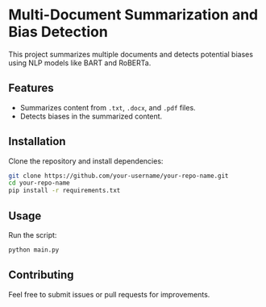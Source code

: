 
# Multi-Document Summarization and Bias Detection

This project summarizes multiple documents and detects potential biases using NLP models like BART and RoBERTa.

## Features
- Summarizes content from `.txt`, `.docx`, and `.pdf` files.
- Detects biases in the summarized content.

## Installation
Clone the repository and install dependencies:
```bash
git clone https://github.com/your-username/your-repo-name.git
cd your-repo-name
pip install -r requirements.txt
```

## Usage
Run the script:
```bash
python main.py
```

## Contributing
Feel free to submit issues or pull requests for improvements.
